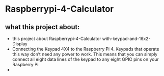 # Raspberrypi-4-Calculator

## what this project about:
 - this project about Raspberrypi-4-Calculator with-keypad-and-16x2-Display
 - Connecting the Keypad 4X4 to the Raspberry Pi 4. Keypads that operate this way don’t need any power to work. This means that you can simply connect all eight data lines of the keypad to any eight GPIO pins on your Raspberry Pi
 - 
